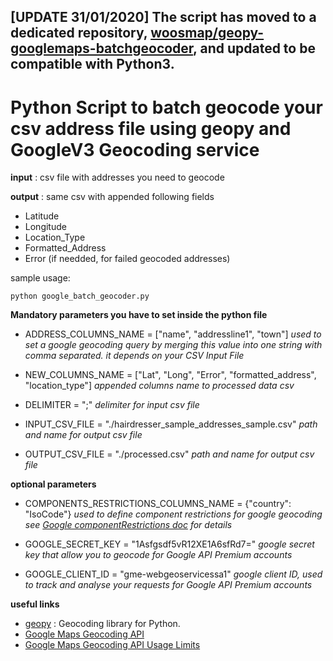 **[UPDATE 31/01/2020]**
The script has moved to a dedicated repository, [woosmap/geopy-googlemaps-batchgeocoder](https://github.com/woosmap/geopy-googlemaps-batchgeocoder), and updated to be compatible with Python3.  
---

# Python Script to batch geocode your csv address file using geopy and GoogleV3 Geocoding service

**input** : csv file with addresses you need to geocode

**output** : same csv with appended following fields
 
- Latitude
- Longitude
- Location_Type
- Formatted_Address 
- Error (if needded, for failed geocoded addresses)

sample usage:

    python google_batch_geocoder.py


**Mandatory parameters you have to set inside the python file**
  
- ADDRESS_COLUMNS_NAME = ["name", "addressline1", "town"]
*used to set a google geocoding query by merging this value into one string with comma separated. it depends on your CSV Input File*

- NEW_COLUMNS_NAME = ["Lat", "Long", "Error", "formatted_address", "location_type"]
*appended columns name to processed data csv*

- DELIMITER = ";"
*delimiter for input csv file*

- INPUT_CSV_FILE = "./hairdresser_sample_addresses_sample.csv"
*path and name for output csv file*

- OUTPUT_CSV_FILE = "./processed.csv"
*path and name for output csv file*

**optional parameters**

- COMPONENTS_RESTRICTIONS_COLUMNS_NAME = {"country": "IsoCode"}
*used to define component restrictions for google geocoding*
*see [Google componentRestrictions doc](https://developers.google.com/maps/documentation/javascript/reference?hl=FR#GeocoderComponentRestrictions) for details* 

- GOOGLE_SECRET_KEY = "1Asfgsdf5vR12XE1A6sfRd7="
*google secret key that allow you to geocode for Google API Premium accounts*

- GOOGLE_CLIENT_ID = "gme-webgeoservicessa1"
*google client ID, used to track and analyse your requests for Google API Premium accounts*



**useful links**

- [geopy](https://github.com/geopy/geopy) : Geocoding library for Python.
- [Google Maps Geocoding API](https://developers.google.com/maps/documentation/geocoding/start)
- [Google Maps Geocoding API Usage Limits](https://developers.google.com/maps/documentation/geocoding/usage-limits)
